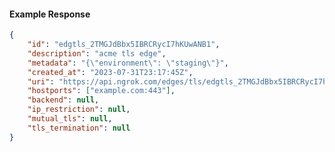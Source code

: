 <!-- Code generated for API Clients. DO NOT EDIT. -->

#### Example Response

```json
{
	"id": "edgtls_2TMGJdBbx5IBRCRycI7hKUwANB1",
	"description": "acme tls edge",
	"metadata": "{\"environment\": \"staging\"}",
	"created_at": "2023-07-31T23:17:45Z",
	"uri": "https://api.ngrok.com/edges/tls/edgtls_2TMGJdBbx5IBRCRycI7hKUwANB1",
	"hostports": ["example.com:443"],
	"backend": null,
	"ip_restriction": null,
	"mutual_tls": null,
	"tls_termination": null
}
```
